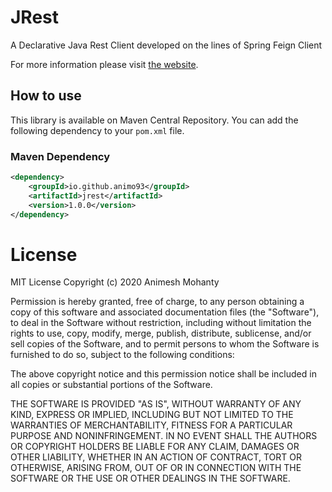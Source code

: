 # JRest
A Declarative Java Rest Client developed on the lines of Spring Feign Client

For more information please visit [the website][1].

## How to use
This library is available on Maven Central Repository. You can add the following dependency to your `pom.xml` file.
### Maven Dependency
```xml
<dependency>
    <groupId>io.github.animo93</groupId>
    <artifactId>jrest</artifactId>
    <version>1.0.0</version>
</dependency>
```

License
=======

MIT License
Copyright (c) 2020 Animesh Mohanty

Permission is hereby granted, free of charge, to any person obtaining a copy
of this software and associated documentation files (the "Software"), to deal
in the Software without restriction, including without limitation the rights
to use, copy, modify, merge, publish, distribute, sublicense, and/or sell
copies of the Software, and to permit persons to whom the Software is
furnished to do so, subject to the following conditions:

The above copyright notice and this permission notice shall be included in all
copies or substantial portions of the Software.

THE SOFTWARE IS PROVIDED "AS IS", WITHOUT WARRANTY OF ANY KIND, EXPRESS OR
IMPLIED, INCLUDING BUT NOT LIMITED TO THE WARRANTIES OF MERCHANTABILITY,
FITNESS FOR A PARTICULAR PURPOSE AND NONINFRINGEMENT. IN NO EVENT SHALL THE
AUTHORS OR COPYRIGHT HOLDERS BE LIABLE FOR ANY CLAIM, DAMAGES OR OTHER
LIABILITY, WHETHER IN AN ACTION OF CONTRACT, TORT OR OTHERWISE, ARISING FROM,
OUT OF OR IN CONNECTION WITH THE SOFTWARE OR THE USE OR OTHER DEALINGS IN THE
SOFTWARE.

 [1]: https://animo93.github.io/JRest/
